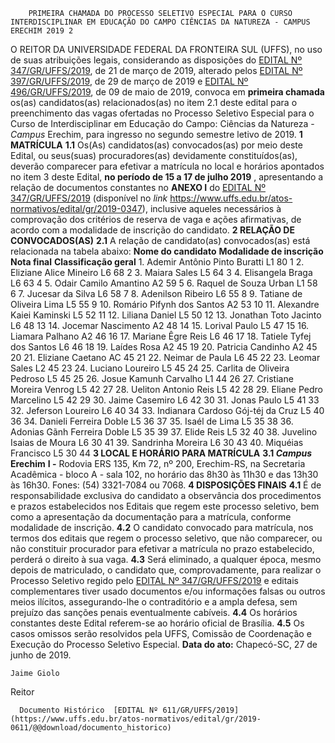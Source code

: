         PRIMEIRA CHAMADA DO PROCESSO SELETIVO ESPECIAL PARA O CURSO INTERDISCIPLINAR EM EDUCAÇÃO DO CAMPO CIÊNCIAS DA NATUREZA - CAMPUS ERECHIM 2019 2  

 O REITOR DA UNIVERSIDADE FEDERAL DA FRONTEIRA SUL (UFFS), no uso de suas atribuições legais, considerando as disposições do [EDITAL Nº 347/GR/UFFS/2019](https://www.uffs.edu.br/atos-normativos/edital/gr/2019-0347), de 21 de março de 2019, alterado pelos [EDITAL Nº 397/GR/UFFS/2019](https://www.uffs.edu.br/atos-normativos/edital/gr/2019-0397), de 29 de março de 2019 e [EDITAL Nº 496/GR/UFFS/2019](https://www.uffs.edu.br/atos-normativos/edital/gr/2019-0496), de 09 de maio de 2019, convoca em  **primeira chamada** os(as) candidatos(as) relacionados(as) no item 2.1 deste edital para o preenchimento das vagas ofertadas no Processo Seletivo Especial para o Curso de Interdisciplinar em Educação do Campo: Ciências da Natureza - *Campus*  Erechim, para ingresso no segundo semestre letivo de 2019.  **1 MATRÍCULA** **1.1**  Os(As) candidatos(as) convocados(as) por meio deste Edital, ou seus(suas) procuradores(as) devidamente constituídos(as), deverão comparecer para efetivar a matrícula no local e horários apontados no item 3 deste Edital, **no período de 15 a 17 de julho 2019** , apresentando a relação de documentos constantes no **ANEXO I**  do [EDITAL Nº 347/GR/UFFS/2019](https://www.uffs.edu.br/atos-normativos/edital/gr/2019-0347) (disponível no *link* <https://www.uffs.edu.br/atos-normativos/edital/gr/2019-0347>), inclusive aqueles necessários à comprovação dos critérios de reserva de vaga e ações afirmativas, de acordo com a modalidade de inscrição do candidato.  **2 RELAÇÃO DE CONVOCADOS(AS)** **2.1**  A relação de candidato(as) convocados(as) está relacionada na tabela abaixo:     **Nome do candidato**   **Modalidade de inscrição**   **Nota final**   **Classificação geral**     1. Ademir Antônio Pinto Buratti   L1   80   1     2. Eliziane Alice Mineiro   L6   68   2     3. Maiara Sales   L5   64   3     4. Elisangela Braga   L6   63   4     5. Odair Camilo Amantino   A2   59   5     6. Raquel de Souza Urban   L1   58   6     7. Jucesar da Silva   L6   58   7     8. Adenilson Ribeiro   L6   55   8     9. Tatiane de Oliveira Lima   L5   55   9     10. Romário Pifynh dos Santos   A2   53   10     11. Alexandre Kaiei Kaminski   L5   52   11     12. Liliana Daniel   L5   50   12     13. Jonathan Toto Jacinto   L6   48   13     14. Jocemar Nascimento   A2   48   14     15. Lorival Paulo   L5   47   15     16. Liamara Palhano   A2   46   16     17. Mariane Êgre Reis   L6   46   17     18. Tatiele Tyfej dos Santos   L6   46   18     19. Laídes Rosa   A2   45   19     20. Patricia Candinho   A2   45   20     21. Eliziane Caetano   AC   45   21     22. Neimar de Paula   L6   45   22     23. Leomar Sales   L2   45   23     24. Luciano Loureiro   L5   45   24     25. Carlita de Oliveira Pedroso   L5   45   25     26. Josue Kamunh Carvalho   L1   44   26     27. Cristiane Moreira Venrog   L5   42   27     28. Ueliton Antonio Reis   L5   42   28     29. Eliane Pedro Marcelino   L5   42   29     30. Jaime Casemiro   L6   42   30     31. Jonas Paulo   L5   41   33     32. Jeferson Loureiro   L6   40   34     33. Indianara Cardoso Gój-téj da Cruz   L5   40   36     34. Danieli Ferreira Doble   L5   36   37     35. Isaél de Lima   L5   35   38     36. Adonias Gãnh Ferreira Doble   L5   35   39     37. Elide Reis   L5   32   40     38. Juvelino Isaias de Moura   L6   30   41     39. Sandrinha Moreira   L6   30   43     40. Miquéias Francisco   L5   30   44      **3 LOCAL E HORÁRIO PARA MATRÍCULA** **3.1 *Campus*  Erechim** **I -**  Rodovia ERS 135, Km 72, nº 200, Erechim-RS, na Secretaria Acadêmica - bloco A - sala 102, no horário das 8h30 às 11h30 e das 13h30 às 16h30. Fones: (54) 3321-7084 ou 7068.  **4 DISPOSIÇÕES FINAIS** **4.1**  É de responsabilidade exclusiva do candidato a observância dos procedimentos e prazos estabelecidos nos Editais que regem este processo seletivo, bem como a apresentação da documentação para a matrícula, conforme modalidade de inscrição. **4.2**  O candidato convocado para matrícula, nos termos dos editais que regem o processo seletivo, que não comparecer, ou não constituir procurador para efetivar a matrícula no prazo estabelecido, perderá o direito à sua vaga. **4.3**  Será eliminado, a qualquer época, mesmo depois de matriculado, o candidato que, comprovadamente, para realizar o Processo Seletivo regido pelo [EDITAL Nº 347/GR/UFFS/2019](https://www.uffs.edu.br/atos-normativos/edital/gr/2019-0347) e editais complementares tiver usado documentos e/ou informações falsas ou outros meios ilícitos, assegurando-lhe o contraditório e a ampla defesa, sem prejuízo das sanções penais eventualmente cabíveis. **4.4**  Os horários constantes deste Edital referem-se ao horário oficial de Brasília. **4.5**  Os casos omissos serão resolvidos pela UFFS, Comissão de Coordenação e Execução do Processo Seletivo Especial.      **Data do ato:** Chapecó-SC, 27 de junho de 2019.   
 

    Jaime Giolo   
 Reitor 

      Documento Histórico  [EDITAL Nº 611/GR/UFFS/2019](https://www.uffs.edu.br/atos-normativos/edital/gr/2019-0611/@@download/documento_historico)     
      